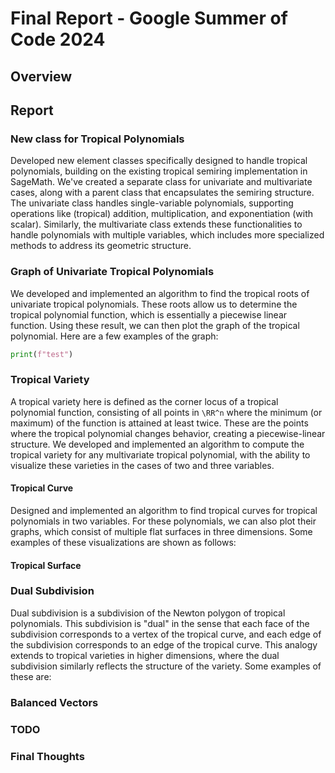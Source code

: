 # Final Report - Google Summer of Code 2024


## Overview

## Report

### New class for Tropical Polynomials
Developed new element classes specifically designed to handle tropical polynomials, building on the existing tropical semiring implementation in SageMath. We've created a separate class for univariate and multivariate cases, along with a parent class that encapsulates the semiring structure. The univariate class handles single-variable polynomials, supporting operations like (tropical) addition, multiplication, and exponentiation (with scalar). Similarly, the multivariate class extends these functionalities to handle polynomials with multiple variables, which includes more specialized methods to address its geometric structure.

### Graph of Univariate Tropical Polynomials
We developed and implemented an algorithm to find the tropical roots of univariate tropical polynomials. These roots allow us to determine the tropical polynomial function, which is essentially a piecewise linear function. Using these result, we can then plot the graph of the tropical polynomial. Here are a few examples of the graph:

```python
print(f"test")
```

### Tropical Variety
A tropical variety here is defined as the corner locus of a tropical polynomial function, consisting of all points in `\RR^n` where the minimum (or maximum) of the function is attained at least twice. These are the points where the tropical polynomial changes behavior, creating a piecewise-linear structure. We developed and implemented an algorithm to compute the tropical variety for any multivariate tropical polynomial, with the ability to visualize these varieties in the cases of two and three variables.

#### Tropical Curve
Designed and implemented an algorithm to find tropical curves for tropical polynomials in two variables. For these polynomials, we can also plot their graphs, which consist of multiple flat surfaces in three dimensions. Some examples of these visualizations are shown as follows:

#### Tropical Surface


### Dual Subdivision
Dual subdivision is a subdivision of the Newton polygon of tropical polynomials. This subdivision is "dual" in the sense that each face of the subdivision corresponds to a vertex of the tropical curve, and each edge of the subdivision corresponds to an edge of the tropical curve. This analogy extends to tropical varieties in higher dimensions, where the dual subdivision similarly reflects the structure of the variety. Some examples of these are:

### Balanced Vectors

### TODO

### Final Thoughts




